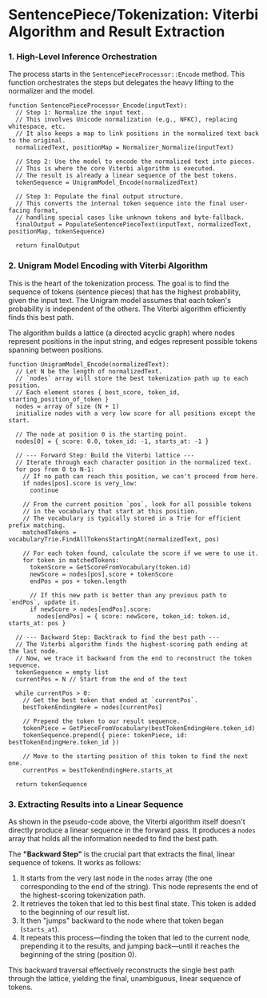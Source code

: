 # SentencePiece/Tokenization: Viterbi Algorithm and Result Extraction

### 1. High-Level Inference Orchestration

The process starts in the `SentencePieceProcessor::Encode` method. This function orchestrates the steps but delegates the heavy lifting to the normalizer and the model.

```pseudocode
function SentencePieceProcessor_Encode(inputText):
  // Step 1: Normalize the input text.
  // This involves Unicode normalization (e.g., NFKC), replacing whitespace, etc.
  // It also keeps a map to link positions in the normalized text back to the original.
  normalizedText, positionMap = Normalizer_Normalize(inputText)

  // Step 2: Use the model to encode the normalized text into pieces.
  // This is where the core Viterbi algorithm is executed.
  // The result is already a linear sequence of the best tokens.
  tokenSequence = UnigramModel_Encode(normalizedText)

  // Step 3: Populate the final output structure.
  // This converts the internal token sequence into the final user-facing format,
  // handling special cases like unknown tokens and byte-fallback.
  finalOutput = PopulateSentencePieceText(inputText, normalizedText, positionMap, tokenSequence)

  return finalOutput
```

### 2. Unigram Model Encoding with Viterbi Algorithm

This is the heart of the tokenization process. The goal is to find the sequence of tokens (sentence pieces) that has the highest probability, given the input text. The Unigram model assumes that each token's probability is independent of the others. The Viterbi algorithm efficiently finds this best path.

The algorithm builds a lattice (a directed acyclic graph) where nodes represent positions in the input string, and edges represent possible tokens spanning between positions.

```pseudocode
function UnigramModel_Encode(normalizedText):
  // Let N be the length of normalizedText.
  // `nodes` array will store the best tokenization path up to each position.
  // Each element stores { best_score, token_id, starting_position_of_token }
  nodes = array of size (N + 1)
  initialize nodes with a very low score for all positions except the start.

  // The node at position 0 is the starting point.
  nodes[0] = { score: 0.0, token_id: -1, starts_at: -1 }

  // --- Forward Step: Build the Viterbi lattice ---
  // Iterate through each character position in the normalized text.
  for pos from 0 to N-1:
    // If no path can reach this position, we can't proceed from here.
    if nodes[pos].score is very_low:
      continue

    // From the current position `pos`, look for all possible tokens
    // in the vocabulary that start at this position.
    // The vocabulary is typically stored in a Trie for efficient prefix matching.
    matchedTokens = vocabularyTrie.FindAllTokensStartingAt(normalizedText, pos)

    // For each token found, calculate the score if we were to use it.
    for token in matchedTokens:
      tokenScore = GetScoreFromVocabulary(token.id)
      newScore = nodes[pos].score + tokenScore
      endPos = pos + token.length

      // If this new path is better than any previous path to `endPos`, update it.
      if newScore > nodes[endPos].score:
        nodes[endPos] = { score: newScore, token_id: token.id, starts_at: pos }

  // --- Backward Step: Backtrack to find the best path ---
  // The Viterbi algorithm finds the highest-scoring path ending at the last node.
  // Now, we trace it backward from the end to reconstruct the token sequence.
  tokenSequence = empty list
  currentPos = N // Start from the end of the text

  while currentPos > 0:
    // Get the best token that ended at `currentPos`.
    bestTokenEndingHere = nodes[currentPos]

    // Prepend the token to our result sequence.
    tokenPiece = GetPieceFromVocabulary(bestTokenEndingHere.token_id)
    tokenSequence.prepend({ piece: tokenPiece, id: bestTokenEndingHere.token_id })

    // Move to the starting position of this token to find the next one.
    currentPos = bestTokenEndingHere.starts_at

  return tokenSequence
```

### 3. Extracting Results into a Linear Sequence

As shown in the pseudo-code above, the Viterbi algorithm itself doesn't directly produce a linear sequence in the forward pass. It produces a `nodes` array that holds all the information needed to find the best path.

The **"Backward Step"** is the crucial part that extracts the final, linear sequence of tokens. It works as follows:

1.  It starts from the very last node in the `nodes` array (the one corresponding to the end of the string). This node represents the end of the highest-scoring tokenization path.
2.  It retrieves the token that led to this best final state. This token is added to the beginning of our result list.
3.  It then "jumps" backward to the node where that token began (`starts_at`).
4.  It repeats this process—finding the token that led to the current node, prepending it to the results, and jumping back—until it reaches the beginning of the string (position 0).

This backward traversal effectively reconstructs the single best path through the lattice, yielding the final, unambiguous, linear sequence of tokens.